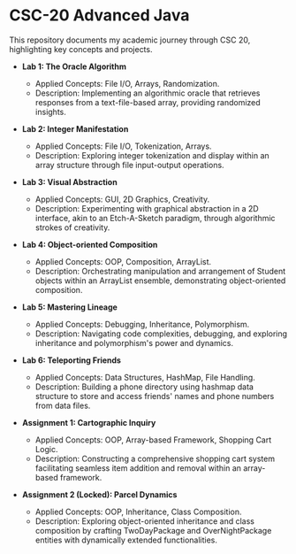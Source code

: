 # CSC-20 Advanced Java

This repository documents my academic journey through CSC 20, highlighting key concepts and projects.

- **Lab 1: The Oracle Algorithm**
  - Applied Concepts: File I/O, Arrays, Randomization.
  - Description: Implementing an algorithmic oracle that retrieves responses from a text-file-based array, providing randomized insights.

- **Lab 2: Integer Manifestation**
  - Applied Concepts: File I/O, Tokenization, Arrays.
  - Description: Exploring integer tokenization and display within an array structure through file input-output operations.

- **Lab 3: Visual Abstraction**
  - Applied Concepts: GUI, 2D Graphics, Creativity.
  - Description: Experimenting with graphical abstraction in a 2D interface, akin to an Etch-A-Sketch paradigm, through algorithmic strokes of creativity.

- **Lab 4: Object-oriented Composition**
  - Applied Concepts: OOP, Composition, ArrayList.
  - Description: Orchestrating manipulation and arrangement of Student objects within an ArrayList ensemble, demonstrating object-oriented composition.

- **Lab 5: Mastering Lineage**
  - Applied Concepts: Debugging, Inheritance, Polymorphism.
  - Description: Navigating code complexities, debugging, and exploring inheritance and polymorphism's power and dynamics.

- **Lab 6: Teleporting Friends**
  - Applied Concepts: Data Structures, HashMap, File Handling.
  - Description: Building a phone directory using hashmap data structure to store and access friends' names and phone numbers from data files.

- **Assignment 1: Cartographic Inquiry**
  - Applied Concepts: OOP, Array-based Framework, Shopping Cart Logic.
  - Description: Constructing a comprehensive shopping cart system facilitating seamless item addition and removal within an array-based framework.

- **Assignment 2 (Locked): Parcel Dynamics**
  - Applied Concepts: OOP, Inheritance, Class Composition.
  - Description: Exploring object-oriented inheritance and class composition by crafting TwoDayPackage and OverNightPackage entities with dynamically extended functionalities.
